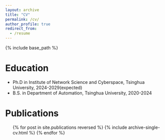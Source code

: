 ```yaml
---
layout: archive
title: "CV"
permalink: /cv/
author_profile: true
redirect_from:
  - /resume
---
```


{% include base_path %}

Education
======
* Ph.D in Institute of Network Science and Cyberspace, Tsinghua University, 2024-2029(expected)
* B.S. in Department of Automation, Tsinghua University, 2020-2024

Publications
======
  <ul>{% for post in site.publications reversed %}
    {% include archive-single-cv.html %}
  {% endfor %}</ul>

